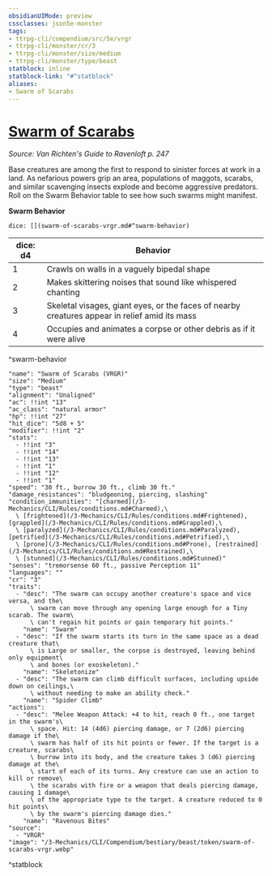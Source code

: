 ```yaml
---
obsidianUIMode: preview
cssclasses: json5e-monster
tags:
- ttrpg-cli/compendium/src/5e/vrgr
- ttrpg-cli/monster/cr/3
- ttrpg-cli/monster/size/medium
- ttrpg-cli/monster/type/beast
statblock: inline
statblock-link: "#^statblock"
aliases:
- Swarm of Scarabs
---
```

# [Swarm of Scarabs](3-Mechanics\CLI\Compendium\bestiary\beast/swarm-of-scarabs-vrgr.md)
*Source: Van Richten's Guide to Ravenloft p. 247*  

Base creatures are among the first to respond to sinister forces at work in a land. As nefarious powers grip an area, populations of maggots, scarabs, and similar scavenging insects explode and become aggressive predators. Roll on the Swarm Behavior table to see how such swarms might manifest.

**Swarm Behavior**

`dice: [](swarm-of-scarabs-vrgr.md#^swarm-behavior)`

| dice: d4 | Behavior |
|----------|----------|
| 1 | Crawls on walls in a vaguely bipedal shape |
| 2 | Makes skittering noises that sound like whispered chanting |
| 3 | Skeletal visages, giant eyes, or the faces of nearby creatures appear in relief amid its mass |
| 4 | Occupies and animates a corpse or other debris as if it were alive |
^swarm-behavior

```statblock
"name": "Swarm of Scarabs (VRGR)"
"size": "Medium"
"type": "beast"
"alignment": "Unaligned"
"ac": !!int "13"
"ac_class": "natural armor"
"hp": !!int "27"
"hit_dice": "5d8 + 5"
"modifier": !!int "2"
"stats":
  - !!int "3"
  - !!int "14"
  - !!int "13"
  - !!int "1"
  - !!int "12"
  - !!int "1"
"speed": "30 ft., burrow 30 ft., climb 30 ft."
"damage_resistances": "bludgeoning, piercing, slashing"
"condition_immunities": "[charmed](/3-Mechanics/CLI/Rules/conditions.md#Charmed),\
  \ [frightened](/3-Mechanics/CLI/Rules/conditions.md#Frightened), [grappled](/3-Mechanics/CLI/Rules/conditions.md#Grappled),\
  \ [paralyzed](/3-Mechanics/CLI/Rules/conditions.md#Paralyzed), [petrified](/3-Mechanics/CLI/Rules/conditions.md#Petrified),\
  \ [prone](/3-Mechanics/CLI/Rules/conditions.md#Prone), [restrained](/3-Mechanics/CLI/Rules/conditions.md#Restrained),\
  \ [stunned](/3-Mechanics/CLI/Rules/conditions.md#Stunned)"
"senses": "tremorsense 60 ft., passive Perception 11"
"languages": ""
"cr": "3"
"traits":
  - "desc": "The swarm can occupy another creature's space and vice versa, and the\
      \ swarm can move through any opening large enough for a Tiny scarab. The swarm\
      \ can't regain hit points or gain temporary hit points."
    "name": "Swarm"
  - "desc": "If the swarm starts its turn in the same space as a dead creature that\
      \ is Large or smaller, the corpse is destroyed, leaving behind only equipment\
      \ and bones (or exoskeleton)."
    "name": "Skeletonize"
  - "desc": "The swarm can climb difficult surfaces, including upside down on ceilings,\
      \ without needing to make an ability check."
    "name": "Spider Climb"
"actions":
  - "desc": "Melee Weapon Attack: +4 to hit, reach 0 ft., one target in the swarm's\
      \ space. Hit: 14 (4d6) piercing damage, or 7 (2d6) piercing damage if the\
      \ swarm has half of its hit points or fewer. If the target is a creature, scarabs\
      \ burrow into its body, and the creature takes 3 (d6) piercing damage at the\
      \ start of each of its turns. Any creature can use an action to kill or remove\
      \ the scarabs with fire or a weapon that deals piercing damage, causing 1 damage\
      \ of the appropriate type to the target. A creature reduced to 0 hit points\
      \ by the swarm's piercing damage dies."
    "name": "Ravenous Bites"
"source":
  - "VRGR"
"image": "/3-Mechanics/CLI/Compendium/bestiary/beast/token/swarm-of-scarabs-vrgr.webp"
```
^statblock